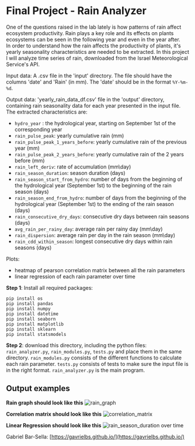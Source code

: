 # Final Project - Rain Analyzer

One of the questions raised in the lab lately is how patterns of rain affect ecosystem productivity.
Rain plays a key role and its effects on plants ecosystems can be seen in the following year and even in the year after.  
In order to understand how the rain affects the productivity of plants, it's yearly seasonality characteristics are needed to be extracted.
In this project I will analyze time series of rain, downloaded from the Israel Meteorological Service's API.

Input data:
A .csv file in the 'input' directory. 
The file should have the columns 'date' and 'Rain' (in mm). 
The 'date' should be in the format ``%Y-%m-%d``.

Output data:
'yearly_rain_data_df.csv' file in the 'output' directory, containing rain seasonality data for each year presented in the input file.
The extracted characteristics are: 
- ``hydro_year`` : the hydrological year, starting on September 1st of the corresponding year
- `rain_pulse_peak`: yearly cumulative rain (mm)
- `rain_pulse_peak_1_years_before`: yearly cumulative rain of the previous year (mm)
- `rain_pulse_peak_2_years_before`: yearly cumulative rain of the 2 years before (mm)
- `rain_left_deriv`: rate of accumulation (mm\day)
- `rain_season_duration`: season duration (days)
- `rain_season_start_from_hydro`: number of days from the beginning of the hydrological year (September 1st) to the beginning of the rain season (days)
- `rain_season_end_from_hydro`: number of days from the beginning of the hydrological year (September 1st) to the ending of the rain season (days)
- `rain_consecutive_dry_days`: consecutive dry days between rain seasons (days)
- `avg_rain_per_rainy_day`: average rain per rainy day (mm\day)
- `rain_dispersion`: average rain per day in the rain season (mm\day)
- `rain_cdd_within_season`: longest consecutive dry days within rain seasons (days)

Plots:
- heatmap of pearson correlation matrix between all the rain parameters
- linear regression of each rain parameter over time

**Step 1**: Install all required packages:
``` 
pip install os
pip install pandas
pip install numpy
pip install datetime
pip install seaborn
pip install matplotlib
pip install sklearn
pip install statsmodels
```
**Step 2**: download this directory, including the python files: ``rain_analyzer.py``, ``rain_modules.py``, ``tests.py`` and place them in the same directory.
 ``rain_modules.py`` consists of the different functions to calculate each rain parameter.
``tests.py`` consists of tests to make sure the input file is in the right format.
``rain_analyzer.py`` is the main program.

## Output examples

**Rain graph should look like this**
![rain_graph](https://github.com/gavrielbs/RainAnalyzer/assets/88232723/32118f06-eaf7-4c8e-8a8a-47b618eebfc7)


**Correlation matrix should look like this**
![correlation_matrix](https://github.com/gavrielbs/RainAnalyzer/assets/88232723/1aec35c5-6615-4a84-b09d-1f98272401d7)


**Linear Regression should look like this**
![rain_season_duration over time](https://github.com/gavrielbs/RainAnalyzer/assets/88232723/8e75112f-f06f-4159-b6b2-6ae8c169f87a)




 Gabriel Bar-Sella: [https://gavrielbs.github.io/](https://gavrielbs.github.io/)
 
